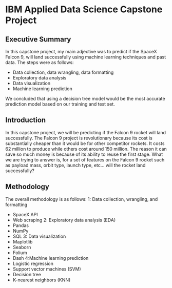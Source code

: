 # IBM Applied Data Science Capstone Project
## Executive Summary
In this capstone project, my main adjective was to predict if the SpaceX Falcon 9,  will land successfully using machine learning techniques and past data.
The steps were as follows:
- Data collection, data wrangling, data formatting
- Exploratory data analysis
- Data visualization
- Machine learning prediction

We concluded that using a decision tree model would be the most accurate prediction model based on our training and test set.

## Introduction
In this capstone project, we will be predicting if the Falcon 9 rocket will land successfully. The Falcon 9 project is revolutionary because its cost is substantially cheaper than it would be for other competitor rockets. It costs 62 million to produce while others cost around 150 million. The reason it can save so much money is because of its ability to reuse the first stage.
What we are trying to answer is, for a set of features on the Falcon 9 rocket such as payload mass, orbit type, launch type, etc… will the rocket land successfully?

## Methodology
The overall methodology is as follows:
1: Data collection, wrangling, and formatting
- SpaceX API
- Web scraping
2: Exploratory data analysis (EDA)
- Pandas
- NumPy
- SQL
3: Data visualization
- Maplotlib
- Seaborn
- Folium
- Dash
4:Machine learning prediction
- Logistic regression
- Support vector machines (SVM)
- Decision tree
- K-nearest neighbors (KNN)


